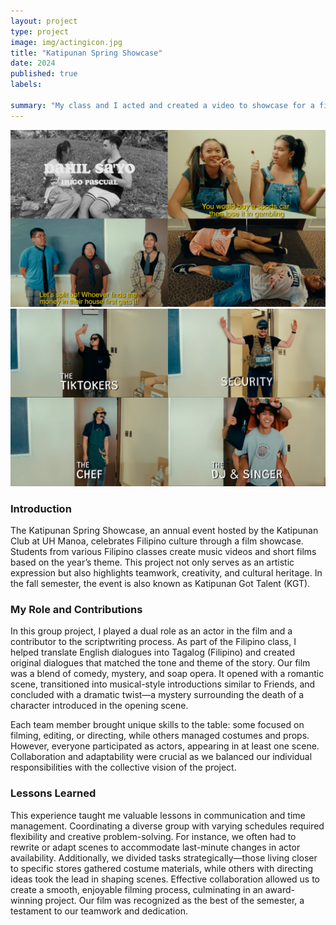 ```yaml
---
layout: project
type: project
image: img/actingicon.jpg
title: "Katipunan Spring Showcase"
date: 2024
published: true
labels:

summary: "My class and I acted and created a video to showcase for a film festival"
---
```


<div class="text-center p-4">
<img width="600px" src="../img/dagat1.png" class="img-thumbnail">
<img width="600px" src="../img/dagat2.png" class="img-thumbnail">
</div>

### Introduction
The Katipunan Spring Showcase, an annual event hosted by the Katipunan Club at UH Manoa, celebrates Filipino culture through a film showcase. Students from various Filipino classes create music videos and short films based on the year’s theme. This project not only serves as an artistic expression but also highlights teamwork, creativity, and cultural heritage. In the fall semester, the event is also known as Katipunan Got Talent (KGT).

### My Role and Contributions

In this group project, I played a dual role as an actor in the film and a contributor to the scriptwriting process. As part of the Filipino class, I helped translate English dialogues into Tagalog (Filipino) and created original dialogues that matched the tone and theme of the story. Our film was a blend of comedy, mystery, and soap opera. It opened with a romantic scene, transitioned into musical-style introductions similar to Friends, and concluded with a dramatic twist—a mystery surrounding the death of a character introduced in the opening scene.

Each team member brought unique skills to the table: some focused on filming, editing, or directing, while others managed costumes and props. However, everyone participated as actors, appearing in at least one scene. Collaboration and adaptability were crucial as we balanced our individual responsibilities with the collective vision of the project.

### Lessons Learned
This experience taught me valuable lessons in communication and time management. Coordinating a diverse group with varying schedules required flexibility and creative problem-solving. For instance, we often had to rewrite or adapt scenes to accommodate last-minute changes in actor availability. Additionally, we divided tasks strategically—those living closer to specific stores gathered costume materials, while others with directing ideas took the lead in shaping scenes.
Effective collaboration allowed us to create a smooth, enjoyable filming process, culminating in an award-winning project. Our film was recognized as the best of the semester, a testament to our teamwork and dedication.

